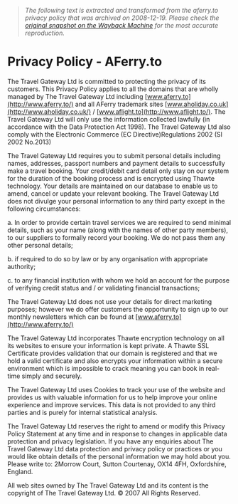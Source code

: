 > *The following text is extracted and transformed from the aferry.to privacy policy that was archived on 2008-12-19. Please check the [original snapshot on the Wayback Machine](https://web.archive.org/web/20081219115401id_/http%3A//www.aferry.to/PrivacyPolicy.htm) for the most accurate reproduction.*

# Privacy Policy - AFerry.to

The Travel Gateway Ltd is committed to protecting the privacy of its customers. This Privacy Policy applies to all the domains that are wholly managed by The Travel Gateway Ltd including [www.aferry.to](http://www.aferry.to/) and all AFerry trademark sites [www.aholiday.co.uk](http://www.aholiday.co.uk/) / [www.aflight.to](http://www.aflight.to/). The Travel Gateway Ltd will only use the information collected lawfully (in accordance with the Data Protection Act 1998). The Travel Gateway Ltd also comply with the Electronic Commerce (EC Directive)Regulations 2002 (SI 2002 No.2013) 

The Travel Gateway Ltd requires you to submit personal details including names, addresses, passport numbers and payment details to successfully make a travel booking. Your credit/debit card detail only stay on our system for the duration of the booking process and is encrypted using Thawte technology. Your details are maintained on our database to enable us to amend, cancel or update your relevant booking. The Travel Gateway Ltd does not divulge your personal information to any third party except in the following circumstances: 

a. In order to provide certain travel services we are required to send minimal details, such as your name (along with the names of other party members), to our suppliers to formally record your booking. We do not pass them any other personal details; 

b. if required to do so by law or by any organisation with appropriate authority; 

c. to any financial institution with whom we hold an account for the purpose of verifying credit status and / or validating financial transactions; 

The Travel Gateway Ltd does not use your details for direct marketing purposes; however we do offer customers the opportunity to sign up to our monthly newsletters which can be found at [www.aferry.to](http://www.aferry.to/)

The Travel Gateway Ltd incorporates Thawte encryption technology on all its websites to ensure your information is kept private. A Thawte SSL Certificate provides validation that our domain is registered and that we hold a valid certificate and also encrypts your information within a secure environment which is impossible to crack meaning you can book in real-time simply and securely. 

The Travel Gateway Ltd uses Cookies to track your use of the website and provides us with valuable information for us to help improve your online experience and improve services. This data is not provided to any third parties and is purely for internal statistical analysis. 

The Travel Gateway Ltd reserves the right to amend or modify this Privacy Policy Statement at any time and in response to changes in applicable data protection and privacy legislation. If you have any enquiries about The Travel Gateway Ltd data protection and privacy policy or practices or you would like obtain details of the personal information we may hold about you. Please write to: 2Morrow Court, Sutton Courtenay, OX14 4FH, Oxfordshire, England. 

All web sites owned by The Travel Gateway Ltd and its content is the copyright of The Travel Gateway Ltd. © 2007 All Rights Reserved. 
